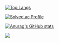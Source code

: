 


[![Top Langs](https://github-readme-stats.vercel.app/api/top-langs/?username=pilltong22)](https://github.com/anuraghazra/github-readme-stats)

[![Solved.ac Profile](http://mazassumnida.wtf/api/generate_badge?boj=pilltong22)](https://solved.ac/pilltong22)<br/>

[![Anurag's GitHub stats](https://github-readme-stats.vercel.app/api?username=pilltong22)](https://github.com/anuraghazra/github-readme-stats)

    
  <img src="https://render.gitanimals.org/farms/{pilltong22}"/>
</a>
